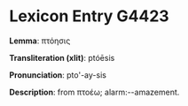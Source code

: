 # Lexicon Entry G4423

**Lemma**: πτόησις

**Transliteration (xlit)**: ptóēsis

**Pronunciation**: pto'-ay-sis

**Description**:
from πτοέω; alarm:--amazement.

